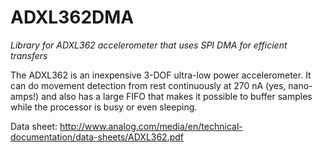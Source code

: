 # ADXL362DMA
*Library for ADXL362 accelerometer that uses SPI DMA for efficient transfers*

The ADXL362 is an inexpensive 3-DOF ultra-low power accelerometer. It can do movement detection from rest continuously at 270 nA (yes, nano-amps!) and also has a large FIFO that makes it possible to buffer samples while the processor is busy or even sleeping.

Data sheet:
http://www.analog.com/media/en/technical-documentation/data-sheets/ADXL362.pdf



